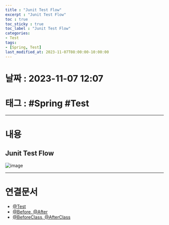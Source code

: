 ```yaml
---
title : "Junit Test Flow"
excerpt : "Junit Test Flow"
toc : true
toc_sticky : true
toc_label : "Junit Test Flow"
categories:
- Test
tags:
- [Spring, Test]
last_modified_at: 2023-11-07T08:00:00-10:00:00
---
```


# 날짜 : 2023-11-07 12:07

# 태그 : #Spring #Test
---

# 내용

## Junit Test Flow
![image](./../../assets/images/../../assets/Images/SpringJunitTestFlow.png)

---

# 연결문서
- [@Test](../../Test/Test-@Test)
- [@Before, @After](../../Test/Test-@Before,-@After)
- [@BeforeClass, @AfterClass](../../Test/Test-@BeforeClass,-@AfterClass)